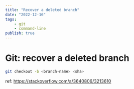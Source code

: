 ```yaml
---
title: "Recover a deleted branch"
date: "2022-12-16"
tags:
    - git
    - command-line
publish: true
---
```

# Git: recover a deleted branch

```sh
git checkout -b <branch-name> <sha>
```

ref: https://stackoverflow.com/a/3640806/3213610